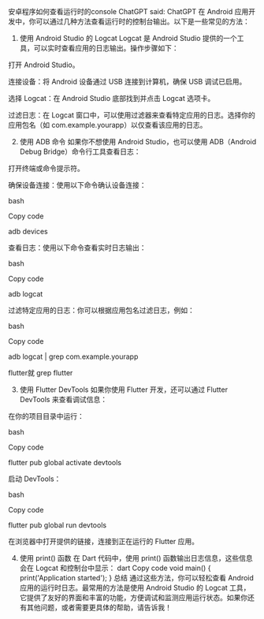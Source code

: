 安卓程序如何查看运行时的console
ChatGPT said:
ChatGPT
在 Android 应用开发中，你可以通过几种方法查看运行时的控制台输出。以下是一些常见的方法：
1. 使用 Android Studio 的 Logcat
Logcat 是 Android Studio 提供的一个工具，可以实时查看应用的日志输出。操作步骤如下：

打开 Android Studio。


连接设备：将 Android 设备通过 USB 连接到计算机，确保 USB 调试已启用。


选择 Logcat：在 Android Studio 底部找到并点击 Logcat 选项卡。


过滤日志：在 Logcat 窗口中，可以使用过滤器来查看特定应用的日志。选择你的应用包名（如 com.example.yourapp）以仅查看该应用的日志。

2. 使用 ADB 命令
如果你不想使用 Android Studio，也可以使用 ADB（Android Debug Bridge）命令行工具查看日志：

打开终端或命令提示符。


确保设备连接：使用以下命令确认设备连接：


bash


Copy code


adb devices



查看日志：使用以下命令查看实时日志输出：


bash


Copy code


adb logcat



过滤特定应用的日志：你可以根据应用包名过滤日志，例如：


bash


Copy code


adb logcat | grep com.example.yourapp




flutter就  grep flutter



3. 使用 Flutter DevTools
如果你使用 Flutter 开发，还可以通过 Flutter DevTools 来查看调试信息：

在你的项目目录中运行：


bash


Copy code


flutter pub global activate devtools



启动 DevTools：


bash


Copy code


flutter pub global run devtools



在浏览器中打开提供的链接，连接到正在运行的 Flutter 应用。

4. 使用 print() 函数
在 Dart 代码中，使用 print() 函数输出日志信息，这些信息会在 Logcat 和控制台中显示：
dart
Copy code
void main() {
    print('Application started');
}
总结
通过这些方法，你可以轻松查看 Android 应用的运行时日志。最常用的方法是使用 Android Studio 的 Logcat 工具，它提供了友好的界面和丰富的功能，方便调试和监测应用运行状态。如果你还有其他问题，或者需要更具体的帮助，请告诉我！

